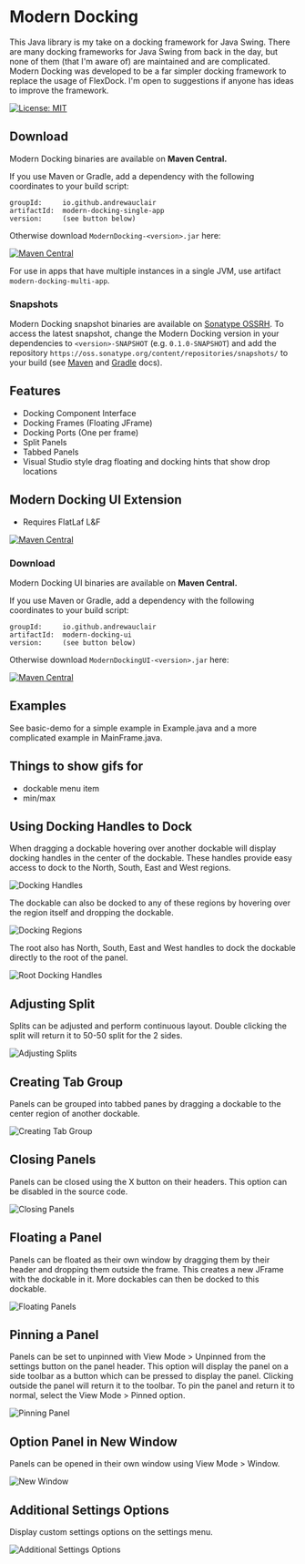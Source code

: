 # Modern Docking

This Java library is my take on a docking framework for Java Swing. There are many docking frameworks for Java Swing from back in the day, 
but none of them (that I'm aware of) are maintained and are complicated. Modern Docking was developed to be a far
simpler docking framework to replace the usage of FlexDock. I'm open to suggestions if anyone has ideas to improve the framework.

[![License: MIT](https://img.shields.io/badge/License-MIT-yellow.svg)](https://opensource.org/licenses/MIT)

## Download
Modern Docking binaries are available on <b>Maven Central.</b>

If you use Maven or Gradle, add a dependency with the following coordinates to your build script:

    groupId:     io.github.andrewauclair
    artifactId:  modern-docking-single-app
    version:     (see button below)

Otherwise download `ModernDocking-<version>.jar` here:

[![Maven Central](https://maven-badges.herokuapp.com/maven-central/io.github.andrewauclair/modern-docking-single-app/badge.svg?style=flat)](https://maven-badges.herokuapp.com/maven-central/io.github.andrewauclair.ModernDocking/ModernDocking)

For use in apps that have multiple instances in a single JVM, use artifact `modern-docking-multi-app`.

### Snapshots

Modern Docking snapshot binaries are available on
[Sonatype OSSRH](https://s01.oss.sonatype.org/content/repositories/snapshots/io/github/andrewauclair/).
To access the latest snapshot, change the Modern Docking version in your dependencies
to `<version>-SNAPSHOT` (e.g. `0.1.0-SNAPSHOT`) and add the repository
`https://oss.sonatype.org/content/repositories/snapshots/` to your build (see
[Maven](https://maven.apache.org/guides/mini/guide-multiple-repositories.html)
and
[Gradle](https://docs.gradle.org/current/userguide/declaring_repositories.html#sec:declaring_custom_repository)
docs).


## Features
- Docking Component Interface
- Docking Frames (Floating JFrame)
- Docking Ports (One per frame)
- Split Panels
- Tabbed Panels
- Visual Studio style drag floating and docking hints that show drop locations


## Modern Docking UI Extension
- Requires FlatLaf L&F

[![Maven Central](https://maven-badges.herokuapp.com/maven-central/com.formdev/flatlaf/badge.svg?style=flat-square&color=007ec6&version=3.2)](https://maven-badges.herokuapp.com/maven-central/com.formdev/flatlaf)

### Download
Modern Docking UI binaries are available on <b>Maven Central.</b>

If you use Maven or Gradle, add a dependency with the following coordinates to your build script:

    groupId:     io.github.andrewauclair
    artifactId:  modern-docking-ui
    version:     (see button below)

Otherwise download `ModernDockingUI-<version>.jar` here:

[![Maven Central](https://maven-badges.herokuapp.com/maven-central/io.github.andrewauclair/modern-docking-ui/badge.svg?style=flat)](https://maven-badges.herokuapp.com/maven-central/io.github.andrewauclair/modern-docking-ui)


## Examples
See basic-demo for a simple example in Example.java and a more complicated example in MainFrame.java.


## Things to show gifs for
- dockable menu item
- min/max


## Using Docking Handles to Dock
When dragging a dockable hovering over another dockable will display docking handles in the center of the dockable. 
These handles provide easy access to dock to the North, South, East and West regions.



![Docking Handles](img/docking_handles.gif)

The dockable can also be docked to any of these regions by hovering over the region itself and dropping the dockable.


![Docking Regions](img/docking_regions.gif)

The root also has North, South, East and West handles to dock the dockable directly to the root of the panel.


![Root Docking Handles](img/root_docking_handles.gif)

## Adjusting Split
Splits can be adjusted and perform continuous layout. Double clicking the split will return it to 50-50 split for the 2 sides.


![Adjusting Splits](img/adjusting_split.gif)

## Creating Tab Group
Panels can be grouped into tabbed panes by dragging a dockable to the center region of another dockable.


![Creating Tab Group](img/creating_tab_group.gif)

## Closing Panels
Panels can be closed using the X button on their headers. This option can be disabled in the source code.


![Closing Panels](img/close_panel.gif)

## Floating a Panel
Panels can be floated as their own window by dragging them by their header and dropping them outside the frame.
This creates a new JFrame with the dockable in it. More dockables can then be docked to this dockable.


![Floating Panels](img/floating_panel.gif)

## Pinning a Panel
Panels can be set to unpinned with View Mode > Unpinned from the settings button on the panel header. 
This option will display the panel on a side toolbar as a button which can be pressed to display the panel.
Clicking outside the panel will return it to the toolbar. To pin the panel and return it to normal, select the View Mode > Pinned option. 

![Pinning Panel](img/pinning_panel.gif)


## Option Panel in New Window
Panels can be opened in their own window using View Mode > Window.

![New Window](img/new_window.gif)


## Additional Settings Options
Display custom settings options on the settings menu.


![Additional Settings Options](img/has_more_options.gif)

[//]: # "-- TODO add some links to blog posts that I will eventually write"
[//]: # "-- TODO come up with what needs to be done for 1.0, might just be more integration at work and then it's done"
